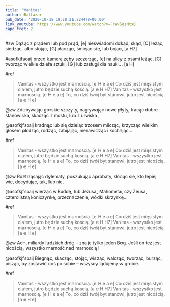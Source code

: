 ```yaml
---
title: 'Vanitas'
author: Baltazar
pub_date: '2020-10-18 19:28:21.224478+00:00'
link_youtube: https://www.youtube.com/watch?v=FcWv5gzMxsQ
capo_fret: 2
---
```


#zw
Dążąc z prądem lub pod prąd, [e]
nieświadomi dokąd, skąd, [C]
leżąc, siedząc, albo stojąc, [G] 
płacząc, śmiejąc się, lub bojąc, [a H7]

#asofkjfsoaij
przed kamerą zęby szczerząc,  [e]
na ulicy z psami leżąc, [C]
tworząc wielkie dzieła sztuki, [G] 
lub zasługi dla nauki...  [a H]

#ref
>Vanitas - wszystko jest marnością.  [e H e   a e]
>Co dziś jest mięsistym ciałem, jutro będzie suchą kością. [a e H H7]
>Vanitas - wszystko jest marnością.  [e H e   a e]
>To, co dziś twój byt stanowi, jutro jest nicością. [a e H e]

@zw
Zdobywając górskie szczyty, 
nagrywając nowe płyty,
tracąc dobre stanowiska,
 skacząc z mostu, lub z urwiska,

@asofkjfsoaij
kradnąc lub się dzieląc trzosem
milcząc, krzycząc wielkim głosem
płodząc, rodząc, zabijając, 
nienawidząc i kochając...

#ref
>Vanitas - wszystko jest marnością.  [e H e   a e]
>Co dziś jest mięsistym ciałem, jutro będzie suchą kością. [a e H H7]
>Vanitas - wszystko jest marnością.  [e H e   a e]
>To, co dziś twój byt stanowi, jutro jest nicością. [a e H e]

@zw
Roztrząsając dylematy, 
poszukując aprobaty,
kłócąc się, kto lepiej wie, 
decydując, tak, lub nie,

@asofkjfsoaij
wierząc w Buddę, lub Jezusa, 
Mahometa, czy Zeusa,
czterolistną koniczynkę, 
przeznaczenie, wódki skrzynkę...

#ref
>Vanitas - wszystko jest marnością.  [e H e   a e]
>Co dziś jest mięsistym ciałem, jutro będzie suchą kością. [a e H H7]
>Vanitas - wszystko jest marnością.  [e H e   a e]
>To, co dziś twój byt stanowi, jutro jest nicością. [a e H e]

@zw
Ach, miliardy ludzkich dróg – 
zna je tylko jeden Bóg.
Jeśli on też jest nicością, 
wszystko marność nad marnością!

@asofkjfsoaij
Biegnąc, skacząc, stojąc, wisząc, 
walcząc, tworząc, burząc, pisząc,
by zostawić coś po sobie – 
wszyscy lądujemy w grobie.

#ref
>Vanitas - wszystko jest marnością.  [e H e   a e]
>Co dziś jest mięsistym ciałem, jutro będzie suchą kością. [a e H H7]
>Vanitas - wszystko jest marnością.  [e H e   a e]
>To, co dziś twój byt stanowi, jutro jest nicością. [a e H e]
